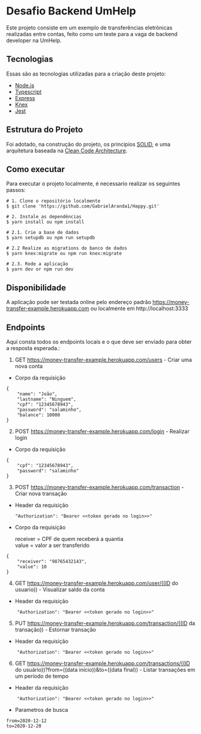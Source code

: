 # Desafio Backend UmHelp

Este projeto consiste em um exemplo de transferências eletrônicas realizadas entre contas, feito como um teste para a vaga de backend developer na UmHelp.

## Tecnologias

Essas são as tecnologias utilizadas para a criação deste projeto:

- [Node.js](https://nodejs.org/)
- [Typescript](https://www.typescriptlang.org/)
- [Express](https://expressjs.com/pt-br/)
- [Knex](http://knexjs.org/)
- [Jest](https://jestjs.io/)

## Estrutura do Projeto

Foi adotado, na construção do projeto, os princípios [SOLID](https://medium.com/desenvolvendo-com-paixao/o-que-%C3%A9-solid-o-guia-completo-para-voc%C3%AA-entender-os-5-princ%C3%ADpios-da-poo-2b937b3fc530), e uma arquitetura baseada na [Clean Code Architecture](https://medium.com/@renicius.pagotto/clean-architecture-e-suas-premissas-6beb933c72b1).

## Como executar

Para executar o projeto localmente, é necessario realizar os seguintes passos:

```
# 1. Clone o repositório localmente
$ git clone 'https://github.com/GabrielAranda1/Happy.git'

# 2. Instale as dependências
$ yarn install ou npm install

# 2.1. Crie a base de dados
$ yarn setupdb ou npm run setupdb

# 2.2 Realize as migrations do banco de dados
$ yarn knex:migrate ou npm run knex:migrate

# 2.3. Rode a aplicação
$ yarn dev or npm run dev

```

## Disponibilidade

A aplicação pode ser testada online pelo endereço padrão https://money-transfer-example.herokuapp.com ou localmente em http://localhost:3333

## Endpoints

Aqui consta todos os endpoints locais e o que deve ser enviado para obter a resposta esperada.:

1. GET https://money-transfer-example.herokuapp.com/users - Criar uma nova conta

- Corpo da requisição

```
{
	"name": "João",
	"lastname": "Ninguem",
	"cpf": "12345678943",
	"password": "salaminho",
	"balance": 10000
}
```

2. POST https://money-transfer-example.herokuapp.com/login - Realizar login

- Corpo da requisição

```
{
	"cpf": "12345678943",
	"password": "salaminho"
}
```

3. POST https://money-transfer-example.herokuapp.com/transaction - Criar nova transação

- Header da requisição

  ```
  "Authorization": "Bearer <<token gerado no login>>"
  ```

- Corpo da requisição

  receiver = CPF de quem receberá a quantia <br>
  value = valor a ser transferido

```
{
	"receiver": "98765432143",
	"value": 10
}
```

4. GET https://money-transfer-example.herokuapp.com/user/((ID do usuario)) - Visualizar saldo da conta

- Header da requisição

```
    "Authorization": "Bearer <<token gerado no login>>"
```

5. PUT https://money-transfer-example.herokuapp.com/transaction/((ID da transação)) - Estornar transação

- Header da requisição

```
    "Authorization": "Bearer <<token gerado no login>>"
```

6. GET https://money-transfer-example.herokuapp.com/transactions/((ID do usuário))?from=((data início))&to=((data final)) - Listar transações em um período de tempo

- Header da requisição

```
    "Authorization": "Bearer <<token gerado no login>>"
```

- Parametros de busca

```
from=2020-12-12
to=2020-12-20
```

#
